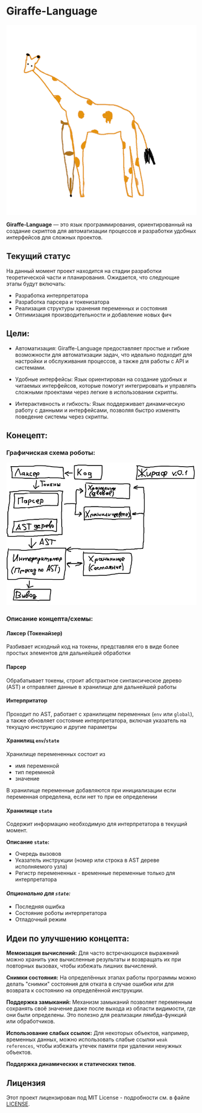 # Giraffe-Language

![Giraffe](images/Giraffe.png)

**Giraffe-Language** — это язык программирования, ориентированный на создание скриптов для автоматизации процессов и разработки удобных интерфейсов для сложных проектов. 


## Текущий статус

На данный момент проект находится на стадии разработки теоретической части и планирования. Ожидается, что следующие этапы будут включать:

- Разработка интерпретатора
- Разработка парсера и токенизатора
- Реализация структуры хранения переменных и состояния
- Оптимизация производительности и добавление новых фич

## Цели:

- Автоматизация: Giraffe-Language предоставляет простые и гибкие возможности для автоматизации задач, что идеально подходит для настройки и обслуживания процессов, а также для работы с API и системами.

- Удобные интерфейсы: Язык ориентирован на создание удобных и читаемых интерфейсов, которые помогут интегрировать и управлять сложными проектами через легкие в использовании скрипты.

- Интерактивность и гибкость: Язык поддерживает динамическую работу с данными и интерфейсами, позволяя быстро изменять поведение системы через скрипты.

## Конецепт:

### Графичиская схема роботы:

![Giraffe Sheme](images/Giraffe_Sheme.jpg)

### Описание концепта/схемы:

#### Лаксер (Токенайзер)
Разбивает исходный код на токены, представляя его в виде более простых элементов для дальнейшей обработки


#### Парсер
Обрабатывает токены, строит абстрактное синтаксическое дерево (AST) и отправляет данные в хранилище для дальнейшей работы


#### Интерпритатор
Проходит по AST, работает с хранилищем переменных (`env` или `global`), а также обновляет состояние интерпретатора, включая указатель на текущую инструкцию и другие параметры


#### Хранилищ `env`/`state`
Хранилище перемененных состоит из 
- имя переменной
- тип перемнной 
- значение 

В хранилище переменные добавляются при инициализации если переменная определена, если нет то при ее определении


#### Хранилище `state`
Содержит информацию необходимую для интерпретатора в текущий момент. 

**Описание `state`:**

- Очередь вызовов 
- Указатель инструкции (номер или строка в AST дереве исполняемого узла)
- Регистр перемененных - временные переменные только для интерпретатора 

####  ***Опционально для `state`:***

- Последняя ошибка
- Состояние роботы интерпретатора
- Отладочный режим



## Идеи по улучшению концепта:

**Мемоизация вычислений:** Для часто встречающихся выражений можно хранить уже вычисленные результаты и возвращать их при повторных вызовах, чтобы избежать лишних вычислений.

**Снимки состояния:** На определённых этапах работы программы можно делать "снимки" состояния для отката в случае ошибки или для возврата к состоянию на определённой инструкции.

**Поддержка замыканий:** Механизм замыканий позволяет переменным сохранять своё значение даже после выхода из области видимости, где они были определены. Это полезно для реализации лямбда-функций или обработчиков.

**Использование слабых ссылок:** Для некоторых объектов, например, временных данных, можно использовать слабые ссылки `weak references`, чтобы избежать утечек памяти при удалении ненужных объектов.

**Поддержка динамических и статических типов**.


## Лицензия

Этот проект лицензирован под MIT License - подробности см. в файле [LICENSE](LICENSE).